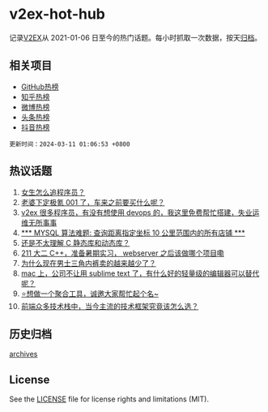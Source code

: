 # v2ex-hot-hub

 记录[V2EX](https://www.v2ex.com/)从 2021-01-06 日至今的热门话题。每小时抓取一次数据，按天[归档](archives)。
 
 ## 相关项目

- [GitHub热榜](https://github.com/lonnyzhang423/github-hot-hub)
- [知乎热榜](https://github.com/lonnyzhang423/zhihu-hot-hub)
- [微博热榜](https://github.com/lonnyzhang423/weibo-hot-hub)
- [头条热榜](https://github.com/lonnyzhang423/toutiao-hot-hub)
- [抖音热榜](https://github.com/lonnyzhang423/douyin-hot-hub)


 `更新时间：2024-03-11 01:06:53 +0800`

## 热议话题

1. [女生怎么追程序员？](https://www.v2ex.com/t/1022288)
1. [老婆下定极氪 001 了，车来之前要买什么呢？](https://www.v2ex.com/t/1022296)
1. [v2ex 很多程序员，有没有想使用 devops 的，我这里免费帮忙搭建，失业运维无所事事](https://www.v2ex.com/t/1022274)
1. [*** MYSQL 算法难题: 查询距离指定坐标 10 公里范围内的所有店铺 ***](https://www.v2ex.com/t/1022313)
1. [还是不太理解 C 静态库和动态库？](https://www.v2ex.com/t/1022210)
1. [211 大二 C++，准备暑期实习， webserver 之后该做哪个项目嘞](https://www.v2ex.com/t/1022283)
1. [为什么现在男士三角内裤卖的越来越少了？](https://www.v2ex.com/t/1022258)
1. [mac 上，公司不让用 sublime text 了，有什么好的轻量级的编辑器可以替代呢？](https://www.v2ex.com/t/1022293)
1. [⭐️想做一个聚合工具，诚邀大家帮忙起个名~](https://www.v2ex.com/t/1022309)
1. [前端众多技术栈中，当今主流的技术框架究竟该怎么选？](https://www.v2ex.com/t/1022253)

## 历史归档

[archives](archives)

## License

See the [LICENSE](LICENSE) file for license rights and limitations (MIT).
